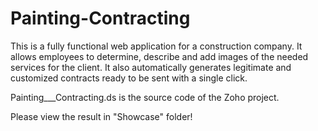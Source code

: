 # Painting-Contracting

This is a fully functional web application for a construction company. It allows employees to determine, describe and add images of the needed services for the client. It also automatically generates legitimate and customized contracts ready to be sent with a single click.

Painting___Contracting.ds is the source code of the Zoho project.

Please view the result in "Showcase" folder!
